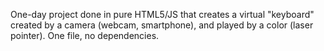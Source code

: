 One-day project done in pure HTML5/JS that creates a virtual "keyboard" created by a camera (webcam, smartphone), and played by a color (laser pointer). One file, no dependencies.
